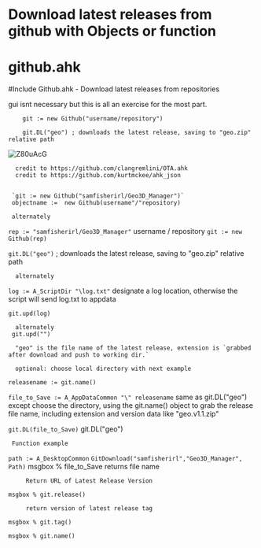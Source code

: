# Download latest releases from github with Objects or function

<h1 class="code-line" data-line-start=0 data-line-end=1 ><a id="githubahk_0"></a>github.ahk</h1>
<p class="has-line-data" data-line-start="1" data-line-end="2">
#Include Github.ahk - Download latest releases from repositories</p>


gui isnt necessary but this is all an exercise  for the most part. 

        git := new Github("username/repository") 

        git.DL("geo") ; downloads the latest release, saving to "geo.zip" relative path
        
        
![Z80uAcG](https://user-images.githubusercontent.com/98753696/194636178-385c2dcb-1220-474c-b3ae-a09b33c94339.png)

 

      credit to https://github.com/clangremlini/OTA.ahk 
      credit to https://github.com/kurtmckee/ahk_json
 

     `git := new Github("samfisherirl/Geo3D_Manager")`
     objectname :=  new Github(username"/"repository)

     alternately
`rep := "samfisherirl/Geo3D_Manager"`
             username   /   repository
`git := new Github(rep)`

`git.DL("geo")` ; downloads the latest release, 
     saving to "geo.zip" relative path

      alternately
     

`log := A_ScriptDir "\log.txt"`
     designate a log location, 
     otherwise the script will 
     send log.txt to appdata   

`git.upd(log)`

      alternately
     git.upd("")

      "geo" is the file name of the latest release, extension is `grabbed after download and push to working dir.`

      optional: choose local directory with next example

`releasename := git.name()`

`file_to_Save := A_AppDataCommon "\" releasename`
     same as git.DL("geo") except choose the directory, using the git.name() object to grab the release file name, including extension and version data like "geo.v1.1.zip"  

`git.DL(file_to_Save)`
     git.DL("geo") 

     Function example
`path := A_DesktopCommon`
`GitDownload("samfisherirl","Geo3D_Manager", Path)`
      msgbox % file_to_Save
      returns file name

         Return URL of Latest Release Version
`msgbox % git.release()`

         return version of latest release tag
`msgbox % git.tag()`

`msgbox % git.name()`
